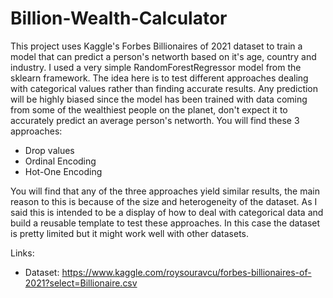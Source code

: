# Billion-Wealth-Calculator
 
 This project uses Kaggle's Forbes Billionaires of 2021 dataset to train a model that can predict a person's networth based on it's age, country and industry. I used a very simple RandomForestRegressor model from the sklearn framework. The idea here is to test different approaches dealing with categorical values rather than finding accurate results. Any prediction will be highly biased since the model has been trained with data coming from some of the wealthiest people on the planet, don't expect it to accurately predict an average person's networth. You will find these 3 approaches:
 
 - Drop values
 - Ordinal Encoding
 - Hot-One Encoding
 
 You will find that any of the three approaches yield similar results, the main reason to this is because of the size and heterogeneity of the dataset. As I said this is intended to be a display of how to deal with categorical data and build a reusable template to test these approaches. In this case the dataset is pretty limited but it might work well with other datasets.

Links:
- Dataset: https://www.kaggle.com/roysouravcu/forbes-billionaires-of-2021?select=Billionaire.csv
